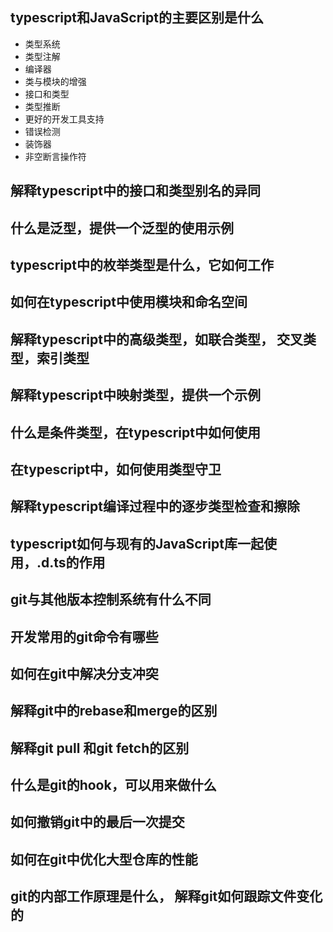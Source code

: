 ## typescript和JavaScript的主要区别是什么

- 类型系统
- 类型注解
- 编译器
- 类与模块的增强
- 接口和类型
- 类型推断
- 更好的开发工具支持
- 错误检测
- 装饰器
- 非空断言操作符



## 解释typescript中的接口和类型别名的异同



## 什么是泛型，提供一个泛型的使用示例



## typescript中的枚举类型是什么，它如何工作



## 如何在typescript中使用模块和命名空间



## 解释typescript中的高级类型，如联合类型， 交叉类型，索引类型



## 解释typescript中映射类型，提供一个示例



## 什么是条件类型，在typescript中如何使用



## 在typescript中，如何使用类型守卫



## 解释typescript编译过程中的逐步类型检查和擦除



## typescript如何与现有的JavaScript库一起使用，.d.ts的作用





## git与其他版本控制系统有什么不同



## 开发常用的git命令有哪些



## 如何在git中解决分支冲突



## 解释git中的rebase和merge的区别



## 解释git pull 和git fetch的区别



## 什么是git的hook，可以用来做什么



## 如何撤销git中的最后一次提交



## 如何在git中优化大型仓库的性能



## git的内部工作原理是什么， 解释git如何跟踪文件变化的





